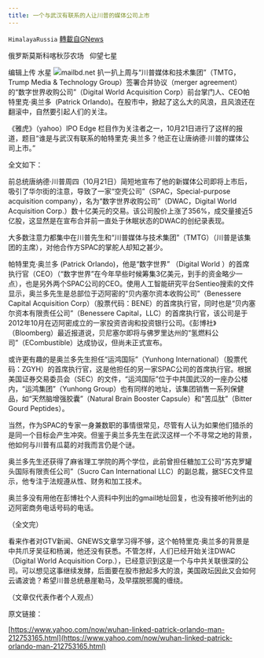 ```yaml
---
title: 一个与武汉有联系的人让川普的媒体公司上市
---
```

`HimalayaRussia` [轉載自GNews](https://gnews.org/zh-hans/1617078/)

俄罗斯莫斯科喀秋莎农场   仰望七星

编辑上传  水星
![](https://assets.gnews.org/wp-content/uploads/2021/10/P-9.jpg)mailbd.net
扒一扒上周与“川普媒体和技术集团”（TMTG，Trump Media & Technology Group）签署合并协议（merger agreement）的“数字世界收购公司”（Digital World Acquisition Corp）前台掌门人、CEO帕特里克·奥兰多  (Patrick Orlando)。在股市中，掀起了这么大的风浪，且风浪还在翻滚中，自然要引起人们的关注。

《雅虎》（yahoo）IPO Edge 栏目作为关注者之一，10月21日进行了这样的报道，题目“谁是与武汉有联系的帕特里克·奥兰多？他正在让唐纳德·川普的媒体公司上市。”

全文如下：

前总统唐纳德·川普周四（10月21日）简短地宣布了他的新媒体公司即将上市后，吸引了华尔街的注意，导致了一家“空壳公司”（SPAC，Special-purpose acquisition company），名为“数字世界收购公司”（DWAC，Digital World Acquisition Corp.）数十亿美元的交易。该公司股价上涨了356%，成交量接近5亿股，这显然是在宣布合并前一直处于休眠状态的DWAC的创纪录表现。

大多数注意力都集中在川普先生和“川普媒体与技术集团”（TMTG）（川普是该集团的主席），对他合作方SPAC的掌舵人却知之甚少。

帕特里克·奥兰多 (Patrick Orlando)，他是“数字世界” （Digital World ）的首席执行官（CEO）（“数字世界”在今年早些时候筹集3亿美元，到手的资金略少一点），也是另外两个SPAC公司的CEO。使用人工智能研究平台Sentieo搜索的文件显示，奥兰多先生是总部位于迈阿密的“贝内塞尔资本收购公司”（Benessere Capital Acquisition Corp）（股票代码：BENE）的首席执行官，同时也是“贝内塞尔资本有限责任公司”（Benessere Capital，LLC）的首席执行官，该公司是于2012年10月在迈阿密成立的一家投资咨询和投资银行公司。《彭博社》（Bloomberg）最近报道说，贝尼塞尔即将与佛罗里达州的“氢燃料公司”（ECombustible）达成协议，但尚未正式宣布。

或许更有趣的是奥兰多先生担任“运鸿国际”（Yunhong International）（股票代码：ZGYH）的首席执行官，这是他担任的另一家SPAC公司的首席执行官。根据美国证券交易委员会（SEC）的文件，“运鸿国际”位于中共国武汉的一座办公楼内，“运鸿集团”（Yunhong Group）也有同样的地址，该集团销售一系列保健品，如“天然脑增强胶囊”（Natural Brain Booster Capsule）和“苦瓜肽”（Bitter Gourd Peptides）。

当然，作为SPAC的专家一身兼数职的事情很常见，尽管有人认为如果他们猎杀的是同一个目标会产生冲突。但鉴于奥兰多先生在武汉这样一个不寻常之地的背景，他如何与川普有瓜葛的对我而言仍是个谜。

奥兰多先生还获得了麻省理工学院的两个学位，此前曾担任糖加工公司“苏克罗罐头国际有限责任公司”（Sucro Can International LLC）的副总裁，据SEC文件显示，他专注于法规遵从性、财务和加工技术。

奥兰多没有用他在彭博社个人资料中列出的gmail地址回复，也没有接听他列出的迈阿密商务电话号码的电话。

（全文完）

看来作者对GTV新闻、GNEWS文章学习得不够，这个帕特里克·奥兰多的背景是中共爪牙吴征和杨澜，他还没有获悉。不管怎样，人们已经开始关注DWAC（Digital World Acquisition Corp.），已经意识到这是一个与中共关联很深的公司。可以想见这事继续发酵，后面要在股市掀起多大的浪，美国政坛因此又会如何云谲波诡？希望川普总统悬崖勒马，及早摆脱邪魔的缠绕。

（文章仅代表作者个人观点）

原文链接：

[https://www.yahoo.com/now/wuhan-linked-patrick-orlando-man-212753165.html](https://www.yahoo.com/now/wuhan-linked-patrick-orlando-man-212753165.html)
